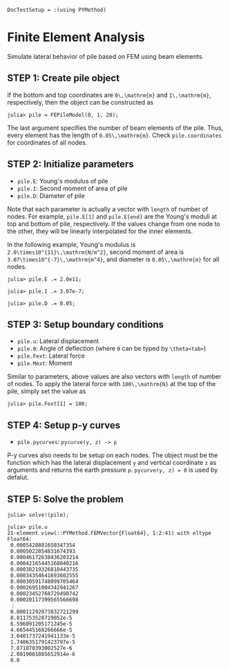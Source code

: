 ```@meta
DocTestSetup = :(using PYMethod)
```

# Finite Element Analysis

Simulate lateral behavior of pile based on FEM using beam elements.

## STEP 1: Create pile object

If the bottom and top coordinates are ``0\,\mathrm{m}`` and ``1\,\mathrm{m}``, respectively,
then the object can be constructed as

```jldoctest pile
julia> pile = FEPileModel(0, 1, 20);
```

The last argument specifies the number of beam elements of the pile.
Thus, every element has the length of ``0.05\,\mathrm{m}``.
Check `pile.coordinates` for coordinates of all nodes.

## STEP 2: Initialize parameters

* `pile.E`: Young's modulus of pile
* `pile.I`: Second moment of area of pile
* `pile.D`: Diameter of pile

Note that each parameter is actually a vector with `length` of number of nodes.
For example, `pile.E[1]` and `pile.E[end]` are the Young's moduli at top and bottom of pile, respectively.
If the values change from one node to the other, they will be linearly interpolated for the inner elements.

In the following example, Young's modulus is ``2.0\times10^{11}\,\mathrm{N/m^2}``,
second moment of area is ``3.07\times10^{-7}\,\mathrm{m^4}``,
and diameter is ``0.05\,\mathrm{m}`` for all nodes.

```jldoctest pile
julia> pile.E .= 2.0e11;

julia> pile.I .= 3.07e-7;

julia> pile.D .= 0.05;
```

## STEP 3: Setup boundary conditions

* `pile.u`: Lateral displacement
* `pile.θ`: Angle of deflection (where `θ` can be typed by `\theta<tab>`)
* `pile.Fext`: Lateral force
* `pile.Mext`: Moment

Similar to parameters, above values are also vectors with `length` of number of nodes.
To apply the lateral force with ``100\,\mathrm{N}`` at the top of the pile, simply set the value as

```jldoctest pile
julia> pile.Fext[1] = 100;
```

## STEP 4: Setup p-y curves

* `pile.pycurves`: `pycurve(y, z) -> p`

P-y curves also needs to be setup on each nodes.
The object must be the function which has the lateral displacement `y` and
vertical coordinate `z` as arguments and returns the earth pressure `p`.
`pycurve(y, z) = 0` is used by defalut.

## STEP 5: Solve the problem

```jldoctest pile
julia> solve!(pile);

julia> pile.u
21-element view(::PYMethod.FEMVector{Float64}, 1:2:41) with eltype Float64:
 0.0005428881650347354
 0.0005022054831674393
 0.00046172638436203214
 0.00042165445168040216
 0.00038219326818443735
 0.00034354641693602555
 0.00030591748099705464
 0.00026951004342941267
 0.00023452768729498742
 0.00020117399565566698
 ⋮
 0.00011292073832721299
 8.811753528719052e-5
 6.596091205171245e-5
 4.665445168266666e-5
 3.0401737241941133e-5
 1.7406351791423797e-5
 7.871878393002527e-6
 2.0019001085652914e-6
 0.0
```
